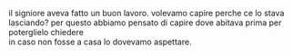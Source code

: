 il signiore aveva fatto un buon lavoro. volevamo capire perche ce lo stava lasciando? per questo abbiamo pensato di capire dove abitava prima per poterglielo chiedere<br>
in caso non fosse a casa lo dovevamo aspettare.
